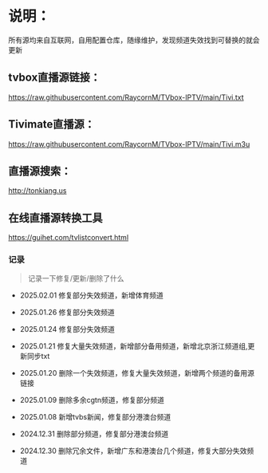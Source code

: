 # 说明：
所有源均来自互联网，自用配置仓库，随缘维护，发现频道失效找到可替换的就会更新

## tvbox直播源链接：

https://raw.githubusercontent.com/RaycornM/TVbox-IPTV/main/Tivi.txt

## Tivimate直播源：

https://raw.githubusercontent.com/RaycornM/TVbox-IPTV/main/Tivi.m3u

## 直播源搜索：

http://tonkiang.us

## 在线直播源转换工具

https://guihet.com/tvlistconvert.html

### 记录
>记录一下修复/更新/删除了什么

* 2025.02.01
修复部分失效频道，新增体育频道

* 2025.01.26
修复部分失效频道

* 2025.01.24
修复部分失效频道

* 2025.01.21
修复大量失效频道，新增部分备用频道，新增北京浙江频道组,更新同步txt

* 2025.01.20
删除一个失效频道，修复大量失效频道，新增两个频道的备用源链接

* 2025.01.09
删除多余cgtn频道，修复部分频道

* 2025.01.08
新增tvbs新闻，修复部分港澳台频道

* 2024.12.31
删除部分频道，修复部分港澳台频道

* 2024.12.30
删除冗余文件，新增广东和港澳台几个频道，修复大部分失效频道
